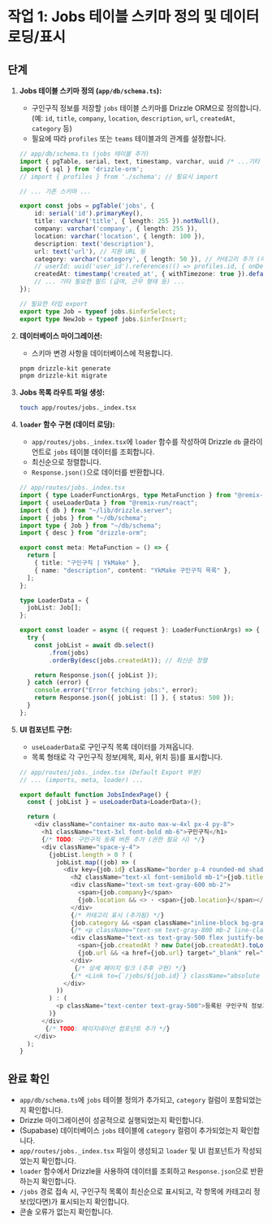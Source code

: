 # 작업 1: Jobs 테이블 스키마 정의 및 데이터 로딩/표시

## 단계

1.  **Jobs 테이블 스키마 정의 (`app/db/schema.ts`):**
    *   구인구직 정보를 저장할 `jobs` 테이블 스키마를 Drizzle ORM으로 정의합니다. (예: `id`, `title`, `company`, `location`, `description`, `url`, `createdAt`, `category` 등)
    *   필요에 따라 `profiles` 또는 `teams` 테이블과의 관계를 설정합니다.

    ```typescript
    // app/db/schema.ts (jobs 테이블 추가)
    import { pgTable, serial, text, timestamp, varchar, uuid /* ...기타 필요한 타입 */ } from 'drizzle-orm/pg-core';
    import { sql } from 'drizzle-orm';
    // import { profiles } from './schema'; // 필요시 import

    // ... 기존 스키마 ...

    export const jobs = pgTable('jobs', {
        id: serial('id').primaryKey(),
        title: varchar('title', { length: 255 }).notNull(),
        company: varchar('company', { length: 255 }),
        location: varchar('location', { length: 100 }),
        description: text('description'),
        url: text('url'), // 지원 URL 등
        category: varchar('category', { length: 50 }), // 카테고리 추가 (예: 'frontend', 'backend', 'design')
        // userId: uuid('user_id').references(() => profiles.id, { onDelete: 'set null' }), // 예시: 작성자 정보 연결
        createdAt: timestamp('created_at', { withTimezone: true }).default(sql`CURRENT_TIMESTAMP`).notNull(),
        // ... 기타 필요한 필드 (급여, 근무 형태 등) ...
    });

    // 필요한 타입 export
    export type Job = typeof jobs.$inferSelect;
    export type NewJob = typeof jobs.$inferInsert;
    ```

2.  **데이터베이스 마이그레이션:**
    *   스키마 변경 사항을 데이터베이스에 적용합니다.

    ```bash
    pnpm drizzle-kit generate
    pnpm drizzle-kit migrate
    ```

3.  **Jobs 목록 라우트 파일 생성:**

    ```bash
    touch app/routes/jobs._index.tsx
    ```

4.  **`loader` 함수 구현 (데이터 로딩):**
    *   `app/routes/jobs._index.tsx`에 `loader` 함수를 작성하여 Drizzle `db` 클라이언트로 `jobs` 테이블 데이터를 조회합니다.
    *   최신순으로 정렬합니다.
    *   `Response.json()`으로 데이터를 반환합니다.

    ```typescript
    // app/routes/jobs._index.tsx
    import { type LoaderFunctionArgs, type MetaFunction } from "@remix-run/node";
    import { useLoaderData } from "@remix-run/react";
    import { db } from "~/lib/drizzle.server";
    import { jobs } from "~/db/schema";
    import type { Job } from "~/db/schema";
    import { desc } from "drizzle-orm";

    export const meta: MetaFunction = () => {
      return [
        { title: "구인구직 | YkMake" },
        { name: "description", content: "YkMake 구인구직 목록" },
      ];
    };

    type LoaderData = {
      jobList: Job[];
    };

    export const loader = async ({ request }: LoaderFunctionArgs) => {
      try {
        const jobList = await db.select()
            .from(jobs)
            .orderBy(desc(jobs.createdAt)); // 최신순 정렬

        return Response.json({ jobList });
      } catch (error) {
        console.error("Error fetching jobs:", error);
        return Response.json({ jobList: [] }, { status: 500 });
      }
    };
    ```

5.  **UI 컴포넌트 구현:**
    *   `useLoaderData`로 구인구직 목록 데이터를 가져옵니다.
    *   목록 형태로 각 구인구직 정보(제목, 회사, 위치 등)를 표시합니다.

    ```typescript
    // app/routes/jobs._index.tsx (Default Export 부분)
    // ... (imports, meta, loader) ...

    export default function JobsIndexPage() {
      const { jobList } = useLoaderData<LoaderData>();

      return (
        <div className="container mx-auto max-w-4xl px-4 py-8">
          <h1 className="text-3xl font-bold mb-6">구인구직</h1>
          {/* TODO: 구인구직 등록 버튼 추가 (권한 필요 시) */} 
          <div className="space-y-4">
            {jobList.length > 0 ? (
              jobList.map((job) => (
                <div key={job.id} className="border p-4 rounded-md shadow-sm">
                  <h2 className="text-xl font-semibold mb-1">{job.title}</h2>
                  <div className="text-sm text-gray-600 mb-2">
                    <span>{job.company}</span>
                    {job.location && <> · <span>{job.location}</span></>}
                  </div>
                  {/* 카테고리 표시 (추가됨) */}
                  {job.category && <span className="inline-block bg-gray-200 text-gray-800 text-xs font-medium mr-2 px-2.5 py-0.5 rounded mb-2">{job.category}</span>} 
                  {/* <p className="text-sm text-gray-800 mb-2 line-clamp-2">{job.description}</p> */}
                  <div className="text-xs text-gray-500 flex justify-between items-center">
                    <span>{job.createdAt ? new Date(job.createdAt).toLocaleDateString() : ''}</span>
                    {job.url && <a href={job.url} target="_blank" rel="noopener noreferrer" className="text-blue-600 hover:underline">지원하기</a>}
                  </div>
                   {/* 상세 페이지 링크 (추후 구현) */}
                  {/* <Link to={`/jobs/${job.id}`} className="absolute inset-0" /> */}
                </div>
              ))
            ) : (
              <p className="text-center text-gray-500">등록된 구인구직 정보가 없습니다.</p>
            )}
          </div>
           {/* TODO: 페이지네이션 컴포넌트 추가 */} 
        </div>
      );
    }
    ```

## 완료 확인

*   `app/db/schema.ts`에 `jobs` 테이블 정의가 추가되고, `category` 컬럼이 포함되었는지 확인합니다.
*   Drizzle 마이그레이션이 성공적으로 실행되었는지 확인합니다.
*   (Supabase) 데이터베이스 `jobs` 테이블에 `category` 컬럼이 추가되었는지 확인합니다.
*   `app/routes/jobs._index.tsx` 파일이 생성되고 `loader` 및 UI 컴포넌트가 작성되었는지 확인합니다.
*   `loader` 함수에서 Drizzle을 사용하여 데이터를 조회하고 `Response.json`으로 반환하는지 확인합니다.
*   `/jobs` 경로 접속 시, 구인구직 목록이 최신순으로 표시되고, 각 항목에 카테고리 정보(있다면)가 표시되는지 확인합니다.
*   콘솔 오류가 없는지 확인합니다. 